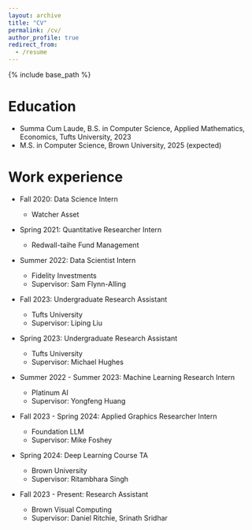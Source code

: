 ```yaml
---
layout: archive
title: "CV"
permalink: /cv/
author_profile: true
redirect_from:
  - /resume
---
```


{% include base_path %}

Education
======
* Summa Cum Laude, B.S. in Computer Science, Applied Mathematics, Economics, Tufts University, 2023
* M.S. in Computer Science, Brown University, 2025 (expected)

Work experience
======
* Fall 2020: Data Science Intern
  * Watcher Asset

* Spring 2021: Quantitative Researcher Intern
  * Redwall-taihe Fund Management

* Summer 2022: Data Scientist Intern
  * Fidelity Investments
  * Supervisor: Sam Flynn-Alling 

* Fall 2023: Undergraduate Research Assistant
  * Tufts University
  * Supervisor: Liping Liu

* Spring 2023: Undergraduate Research Assistant
  * Tufts University
  * Supervisor: Michael Hughes

* Summer 2022 - Summer 2023: Machine Learning Research Intern
  * Platinum AI
  * Supervisor: Yongfeng Huang
  
* Fall 2023 - Spring 2024: Applied Graphics Researcher Intern
  * Foundation LLM
  * Supervisor: Mike Foshey

* Spring 2024: Deep Learning Course TA
  * Brown University
  * Supervisor: Ritambhara Singh

* Fall 2023 - Present: Research Assistant
  * Brown Visual Computing
  * Supervisor: Daniel Ritchie, Srinath Sridhar

<!-- Service and leadership
======
* Currently signed in to 43 different slack teams -->
